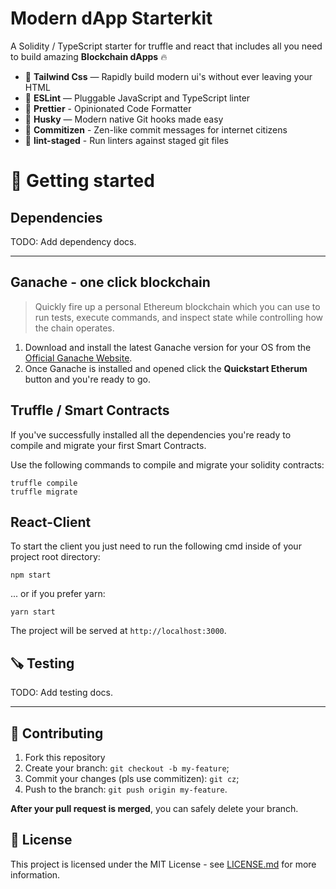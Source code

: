 # Modern dApp Starterkit

A Solidity / TypeScript starter for truffle and react that includes all you need to build amazing **Blockchain dApps** 🔥

-   💎 **Tailwind Css** — Rapidly build modern ui's without ever leaving your HTML
-   📏 **ESLint** — Pluggable JavaScript and TypeScript linter
-   🎨 **Prettier** - Opinionated Code Formatter
-   🐶 **Husky** — Modern native Git hooks made easy
-   📝 **Commitizen** - Zen-like commit messages for internet citizens
-   🚫 **lint-staged** - Run linters against staged git files

# 🚀 Getting started

## Dependencies

TODO: Add dependency docs.

---

## Ganache - one click blockchain

> Quickly fire up a personal Ethereum blockchain which you can use to run tests, execute commands, and inspect state while controlling how the chain operates.

1. Download and install the latest Ganache version for your OS from the [Official Ganache Website](https://www.trufflesuite.com/ganache).
2. Once Ganache is installed and opened click the **Quickstart Etherum** button and you're ready to go.

## Truffle / Smart Contracts

If you've successfully installed all the dependencies you're ready to compile and migrate your first Smart Contracts.

Use the following commands to compile and migrate your solidity contracts:

```
truffle compile
truffle migrate
```

## React-Client

To start the client you just need to run the following cmd inside of your project root directory:

```
npm start
```

... or if you prefer yarn:

```
yarn start
```

The project will be served at `http://localhost:3000`.

## 🪚 Testing

TODO: Add testing docs.

---

## 🤝 Contributing

1. Fork this repository
2. Create your branch: `git checkout -b my-feature`;
3. Commit your changes (pls use commitizen): `git cz`;
4. Push to the branch: `git push origin my-feature`.

**After your pull request is merged**, you can safely delete your branch.

## 📝 License

This project is licensed under the MIT License - see [LICENSE.md](LICENSE.md) for more information.
